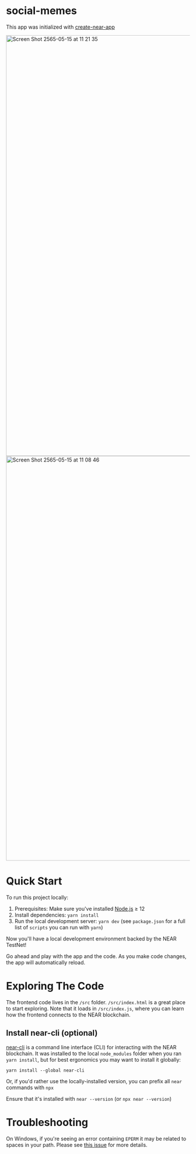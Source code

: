 social-memes
==================

This app was initialized with [create-near-app]

<img width="1151" alt="Screen Shot 2565-05-15 at 11 21 35" src="https://user-images.githubusercontent.com/89307294/168457145-bbbda5e3-1a42-4845-85e3-8f7231e5c0e3.png">

<img width="1107" alt="Screen Shot 2565-05-15 at 11 08 46" src="https://user-images.githubusercontent.com/89307294/168457123-f8bee626-be96-4547-bf76-0bec735d6054.png">


Quick Start
===========

To run this project locally:

1. Prerequisites: Make sure you've installed [Node.js] ≥ 12
2. Install dependencies: `yarn install`
3. Run the local development server: `yarn dev` (see `package.json` for a
   full list of `scripts` you can run with `yarn`)

Now you'll have a local development environment backed by the NEAR TestNet!

Go ahead and play with the app and the code. As you make code changes, the app will automatically reload.


Exploring The Code
==================

The frontend code lives in the `/src` folder. `/src/index.html` is a great
place to start exploring. Note that it loads in `/src/index.js`, where you
can learn how the frontend connects to the NEAR blockchain.


Install near-cli (optional)
-------------------------------------

[near-cli] is a command line interface (CLI) for interacting with the NEAR blockchain. It was installed to the local `node_modules` folder when you ran `yarn install`, but for best ergonomics you may want to install it globally:

    yarn install --global near-cli

Or, if you'd rather use the locally-installed version, you can prefix all `near` commands with `npx`

Ensure that it's installed with `near --version` (or `npx near --version`)

Troubleshooting
===============

On Windows, if you're seeing an error containing `EPERM` it may be related to spaces in your path. Please see [this issue](https://github.com/zkat/npx/issues/209) for more details.


  [create-near-app]: https://github.com/near/create-near-app
  [Node.js]: https://nodejs.org/en/download/package-manager/
  [jest]: https://jestjs.io/
  [NEAR accounts]: https://docs.near.org/docs/concepts/account
  [NEAR Wallet]: https://wallet.testnet.near.org/
  [near-cli]: https://github.com/near/near-cli
  [gh-pages]: https://github.com/tschaub/gh-pages
